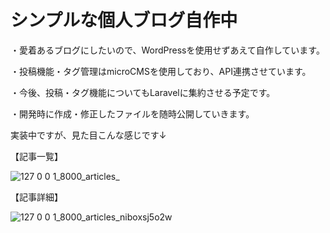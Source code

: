 # シンプルな個人ブログ自作中

・愛着あるブログにしたいので、WordPressを使用せずあえて自作しています。

・投稿機能・タグ管理はmicroCMSを使用しており、API連携させています。

・今後、投稿・タグ機能についてもLaravelに集約させる予定です。

・開発時に作成・修正したファイルを随時公開していきます。



実装中ですが、見た目こんな感じです↓

【記事一覧】


![127 0 0 1_8000_articles_](https://user-images.githubusercontent.com/92014661/233776504-abe4ad86-53db-4eec-ab91-992c34ab0e7b.png)




【記事詳細】

![127 0 0 1_8000_articles_niboxsj5o2w](https://user-images.githubusercontent.com/92014661/233776515-2ce066a0-5f25-41fb-888c-b32a624b8ee1.png)
